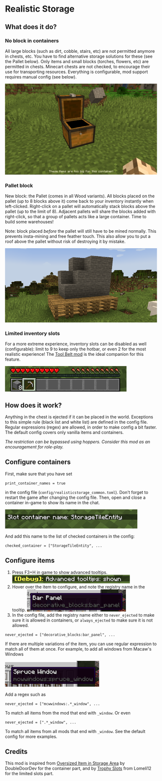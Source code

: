 # Realistic Storage

## What does it do?

### No block in containers
All large blocks (such as dirt, cobble, stairs, etc) are not permitted anymore in chests, etc. You have to find alternative storage solutions for these (see the Pallet below). Only items and small blocks (torches, flowers, etc) are permitted in chests. Minecart chests are not checked, to encourage their use for transporting resources. Everything is configurable, mod support requires manual config (see below).

![No block in containers](screenshots/chest.png)


### Pallet block
New block: the Pallet (comes in all Wood variants). All blocks placed on the pallet (up to 8 blocks above it) come back to your inventory instantly when left-clicked. Right-click on a pallet will automatically stack blocks above the pallet (up to the limit of 8). Adjacent pallets will share the blocks added with right-click, so that a group of pallets acts like a large container. Time to build some warehouses!

Note: block placed _before_ the pallet will still have to be mined normally. This prevents insta-mining and free feather touch. This also allow you to put a roof above the pallet without risk of destroying it by mistake.

![The Pallet](screenshots/pallet.png)

### Limited inventory slots
For a more extreme experience, inventory slots can be disabled as well (configurable): limit to 9 to keep only the hotbar, or even 2 for the most realistic experience! The [Tool Belt mod](https://www.curseforge.com/minecraft/mc-mods/tool-belt) is the ideal companion for this feature.

![Limited slots](screenshots/limited_slots.png)

## How does it work?

Anything in the chest is ejected if it can be placed in the world. Exceptions to this simple rule (black list and white list) are defined in the config file. Regular expressions (regex) are allowed, in order to make config a bit faster. The default config covers only vanilla items and containers.

*The restriction can be bypassed using hoppers. Consider this mod as an encouragement for role-play.*


## Configure containers
First, make sure that you have set
```
print_container_names = true
```
in the config file (`config/realisticstorage_common.toml`). Don't forget to restart the game after changing the config file. Then, open and close a container in-game to show its name in the chat.

![Container name](screenshots/container_name.png)

And add this name to the list of checked containers in the config:

```
checked_container = ["StorageTileEntity", ...
```



## Configure items
1. Press F3+H in game to show advanced tooltips.
![Advanced tooltips](screenshots/advanced_tooltips.png)
2. Hover over the item to configure, and note the registry name in the tooltip.
![Tooltip example](screenshots/tooltip_example.png)
3. In the config file, add the registry name either to `never_ejected` to make sure it is allowed in containers, or `always_ejected` to make sure it is not allowed.
```
never_ejected = ["decorative_blocks:bar_panel", ...
```
If there are multiple variations of the item, you can use regular expression to match all of them at once. For example, to add all windows from Macaw's Windows

![Tooltip regex example](screenshots/tooltip_example_regex.png)

Add a regex such as
```
never_ejected = ["mcwwindows:.*_window", ...
```
To match all items from the mod that end with `_window`. Or even
```
never_ejected = [".*_window", ...
```
To match all items from all mods that end with `_window`. See the default config for more examples.

## Credits
This mod is inspired from [Oversized Item in Storage Area](https://www.curseforge.com/minecraft/mc-mods/oversized-item-in-storage-area) by DoubleDoorDev for the container part, and by [Trophy Slots](https://www.curseforge.com/minecraft/mc-mods/trophy-slots) from Lomeli12 for the limited slots part.